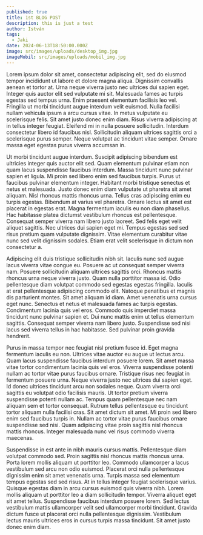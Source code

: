 ```yaml
---
published: true
title: 1st BLOG POST
description: this is just a test
author: István
tags:
  - Jaki
date: 2024-06-13T18:50:00.000Z
image: src/images/uploads/desktop_img.jpg
imageMobil: src/images/uploads/mobil_img.jpg
---
```

Lorem ipsum dolor sit amet, consectetur adipiscing elit, sed do eiusmod tempor incididunt ut labore et dolore magna aliqua. Dignissim convallis aenean et tortor at. Urna neque viverra justo nec ultrices dui sapien eget. Integer quis auctor elit sed vulputate mi sit. Malesuada fames ac turpis egestas sed tempus urna. Enim praesent elementum facilisis leo vel. Fringilla ut morbi tincidunt augue interdum velit euismod. Nulla facilisi nullam vehicula ipsum a arcu cursus vitae. In metus vulputate eu scelerisque felis. Sit amet justo donec enim diam. Risus viverra adipiscing at in tellus integer feugiat. Eleifend mi in nulla posuere sollicitudin. Interdum consectetur libero id faucibus nisl. Sollicitudin aliquam ultrices sagittis orci a scelerisque purus semper. Neque volutpat ac tincidunt vitae semper. Ornare massa eget egestas purus viverra accumsan in.



Ut morbi tincidunt augue interdum. Suscipit adipiscing bibendum est ultricies integer quis auctor elit sed. Quam elementum pulvinar etiam non quam lacus suspendisse faucibus interdum. Massa tincidunt nunc pulvinar sapien et ligula. Mi proin sed libero enim sed faucibus turpis. Purus ut faucibus pulvinar elementum integer. Habitant morbi tristique senectus et netus et malesuada. Justo donec enim diam vulputate ut pharetra sit amet aliquam. Nisl rhoncus mattis rhoncus urna. Tellus cras adipiscing enim eu turpis egestas. Bibendum at varius vel pharetra. Ornare lectus sit amet est placerat in egestas erat. Magna fermentum iaculis eu non diam phasellus. Hac habitasse platea dictumst vestibulum rhoncus est pellentesque. Consequat semper viverra nam libero justo laoreet. Sed felis eget velit aliquet sagittis. Nec ultrices dui sapien eget mi. Tempus egestas sed sed risus pretium quam vulputate dignissim. Vitae elementum curabitur vitae nunc sed velit dignissim sodales. Etiam erat velit scelerisque in dictum non consectetur a.



Adipiscing elit duis tristique sollicitudin nibh sit. Iaculis nunc sed augue lacus viverra vitae congue eu. Posuere ac ut consequat semper viverra nam. Posuere sollicitudin aliquam ultrices sagittis orci. Rhoncus mattis rhoncus urna neque viverra justo. Quam nulla porttitor massa id. Odio pellentesque diam volutpat commodo sed egestas egestas fringilla. Iaculis at erat pellentesque adipiscing commodo elit. Natoque penatibus et magnis dis parturient montes. Sit amet aliquam id diam. Amet venenatis urna cursus eget nunc. Senectus et netus et malesuada fames ac turpis egestas. Condimentum lacinia quis vel eros. Commodo quis imperdiet massa tincidunt nunc pulvinar sapien et. Dui nunc mattis enim ut tellus elementum sagittis. Consequat semper viverra nam libero justo. Suspendisse sed nisi lacus sed viverra tellus in hac habitasse. Sed pulvinar proin gravida hendrerit.



Purus in massa tempor nec feugiat nisl pretium fusce id. Eget magna fermentum iaculis eu non. Ultrices vitae auctor eu augue ut lectus arcu. Quam lacus suspendisse faucibus interdum posuere lorem. Sit amet massa vitae tortor condimentum lacinia quis vel eros. Viverra suspendisse potenti nullam ac tortor vitae purus faucibus ornare. Tristique risus nec feugiat in fermentum posuere urna. Neque viverra justo nec ultrices dui sapien eget. Id donec ultrices tincidunt arcu non sodales neque. Quam viverra orci sagittis eu volutpat odio facilisis mauris. Ut tortor pretium viverra suspendisse potenti nullam ac. Tempus quam pellentesque nec nam aliquam sem et tortor consequat. Rutrum tellus pellentesque eu tincidunt tortor aliquam nulla facilisi cras. Sit amet dictum sit amet. Mi proin sed libero enim sed faucibus turpis in. Nullam ac tortor vitae purus faucibus ornare suspendisse sed nisi. Quam adipiscing vitae proin sagittis nisl rhoncus mattis rhoncus. Integer malesuada nunc vel risus commodo viverra maecenas.



Suspendisse in est ante in nibh mauris cursus mattis. Pellentesque diam volutpat commodo sed. Proin sagittis nisl rhoncus mattis rhoncus urna. Porta lorem mollis aliquam ut porttitor leo. Commodo ullamcorper a lacus vestibulum sed arcu non odio euismod. Placerat orci nulla pellentesque dignissim enim sit amet venenatis urna. Turpis massa sed elementum tempus egestas sed sed risus. At in tellus integer feugiat scelerisque varius. Quisque egestas diam in arcu cursus euismod quis viverra nibh. Lorem mollis aliquam ut porttitor leo a diam sollicitudin tempor. Viverra aliquet eget sit amet tellus. Suspendisse faucibus interdum posuere lorem. Sed lectus vestibulum mattis ullamcorper velit sed ullamcorper morbi tincidunt. Gravida dictum fusce ut placerat orci nulla pellentesque dignissim. Vestibulum lectus mauris ultrices eros in cursus turpis massa tincidunt. Sit amet justo donec enim diam.
